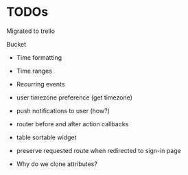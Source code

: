 # TODOs
Migrated to trello

Bucket  
* Time formatting
* Time ranges
* Recurring events
* user timezone preference (get timezone)
* push notifications to user (how?)
* router before and after action callbacks

* table sortable widget

* preserve requested route when redirected to sign-in page

* Why do we clone attributes?
